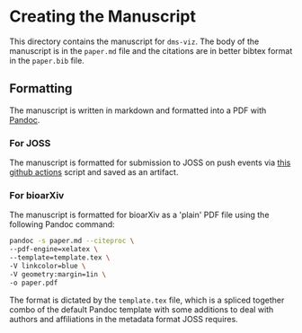 # Creating the Manuscript

This directory contains the manuscript for `dms-viz`. The body of the manuscript is in the `paper.md` file and the citations are in better bibtex format in the `paper.bib` file.

## Formatting

The manuscript is written in markdown and formatted into a PDF with [Pandoc](https://pandoc.org/).

### For JOSS

The manuscript is formatted for submission to JOSS on push events via [this github actions](https://github.com/marketplace/actions/open-journals-pdf-generator) script and saved as an artifact.

### For bioarXiv

The manuscript is formatted for bioarXiv as a 'plain' PDF file using the following Pandoc command:

```bash
pandoc -s paper.md --citeproc \
--pdf-engine=xelatex \
--template=template.tex \
-V linkcolor=blue \
-V geometry:margin=1in \
-o paper.pdf
```

The format is dictated by the `template.tex` file, which is a spliced together combo of the default Pandoc template with some additions to deal with authors and affiliations in the metadata format JOSS requires.
